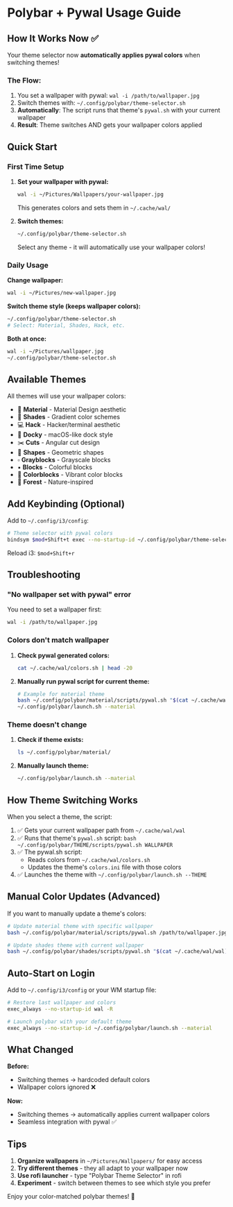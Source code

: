 # Polybar + Pywal Usage Guide

## How It Works Now ✅

Your theme selector now **automatically applies pywal colors** when switching themes!

### The Flow:
1. You set a wallpaper with pywal: `wal -i /path/to/wallpaper.jpg`
2. Switch themes with: `~/.config/polybar/theme-selector.sh`
3. **Automatically**: The script runs that theme's `pywal.sh` with your current wallpaper
4. **Result**: Theme switches AND gets your wallpaper colors applied

## Quick Start

### First Time Setup

1. **Set your wallpaper with pywal:**
   ```bash
   wal -i ~/Pictures/Wallpapers/your-wallpaper.jpg
   ```

   This generates colors and sets them in `~/.cache/wal/`

2. **Switch themes:**
   ```bash
   ~/.config/polybar/theme-selector.sh
   ```

   Select any theme - it will automatically use your wallpaper colors!

### Daily Usage

**Change wallpaper:**
```bash
wal -i ~/Pictures/new-wallpaper.jpg
```

**Switch theme style (keeps wallpaper colors):**
```bash
~/.config/polybar/theme-selector.sh
# Select: Material, Shades, Hack, etc.
```

**Both at once:**
```bash
wal -i ~/Pictures/wallpaper.jpg
~/.config/polybar/theme-selector.sh
```

## Available Themes

All themes will use your wallpaper colors:

- 📱 **Material** - Material Design aesthetic
- 🌈 **Shades** - Gradient color schemes
- 💻 **Hack** - Hacker/terminal aesthetic
- 🎪 **Docky** - macOS-like dock style
- ✂️ **Cuts** - Angular cut design
- 🔶 **Shapes** - Geometric shapes
- ▫️ **Grayblocks** - Grayscale blocks
- ▪️ **Blocks** - Colorful blocks
- 🌈 **Colorblocks** - Vibrant color blocks
- 🌲 **Forest** - Nature-inspired

## Add Keybinding (Optional)

Add to `~/.config/i3/config`:

```bash
# Theme selector with pywal colors
bindsym $mod+Shift+t exec --no-startup-id ~/.config/polybar/theme-selector.sh
```

Reload i3: `$mod+Shift+r`

## Troubleshooting

### "No wallpaper set with pywal" error

You need to set a wallpaper first:
```bash
wal -i /path/to/wallpaper.jpg
```

### Colors don't match wallpaper

1. **Check pywal generated colors:**
   ```bash
   cat ~/.cache/wal/colors.sh | head -20
   ```

2. **Manually run pywal script for current theme:**
   ```bash
   # Example for material theme
   bash ~/.config/polybar/material/scripts/pywal.sh "$(cat ~/.cache/wal/wal)"
   ~/.config/polybar/launch.sh --material
   ```

### Theme doesn't change

1. **Check if theme exists:**
   ```bash
   ls ~/.config/polybar/material/
   ```

2. **Manually launch theme:**
   ```bash
   ~/.config/polybar/launch.sh --material
   ```

## How Theme Switching Works

When you select a theme, the script:

1. ✅ Gets your current wallpaper path from `~/.cache/wal/wal`
2. ✅ Runs that theme's `pywal.sh` script: `bash ~/.config/polybar/THEME/scripts/pywal.sh WALLPAPER`
3. ✅ The pywal.sh script:
   - Reads colors from `~/.cache/wal/colors.sh`
   - Updates the theme's `colors.ini` file with those colors
4. ✅ Launches the theme with `~/.config/polybar/launch.sh --THEME`

## Manual Color Updates (Advanced)

If you want to manually update a theme's colors:

```bash
# Update material theme with specific wallpaper
bash ~/.config/polybar/material/scripts/pywal.sh /path/to/wallpaper.jpg

# Update shades theme with current wallpaper
bash ~/.config/polybar/shades/scripts/pywal.sh "$(cat ~/.cache/wal/wal)"
```

## Auto-Start on Login

Add to `~/.config/i3/config` or your WM startup file:

```bash
# Restore last wallpaper and colors
exec_always --no-startup-id wal -R

# Launch polybar with your default theme
exec_always --no-startup-id ~/.config/polybar/launch.sh --material
```

## What Changed

**Before:**
- Switching themes → hardcoded default colors
- Wallpaper colors ignored ❌

**Now:**
- Switching themes → automatically applies current wallpaper colors
- Seamless integration with pywal ✅

## Tips

1. **Organize wallpapers** in `~/Pictures/Wallpapers/` for easy access
2. **Try different themes** - they all adapt to your wallpaper now
3. **Use rofi launcher** - type "Polybar Theme Selector" in rofi
4. **Experiment** - switch between themes to see which style you prefer

Enjoy your color-matched polybar themes! 🎨
